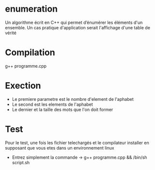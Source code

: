 # enumeration
Un algorithme écrit en C++ qui permet d’énumérer les éléments d'un ensemble. Un cas pratique d'application serait l'affichage d'une table de vérité

# Compilation
g++ programme.cpp 

# Exection
- Le premiere parametre est le nombre d'element de l'aphabet
- Le second est les elements de l'aphabet
- Le dernier et la taille des mots que l'on doit former 

# Test
Pour le test, une fois les fichier telechargés et le compilateur installer en supposant que vous etes dans un environnement linux
- Entrez simplement la commande -> g++ programme.cpp && /bin/sh script.sh

